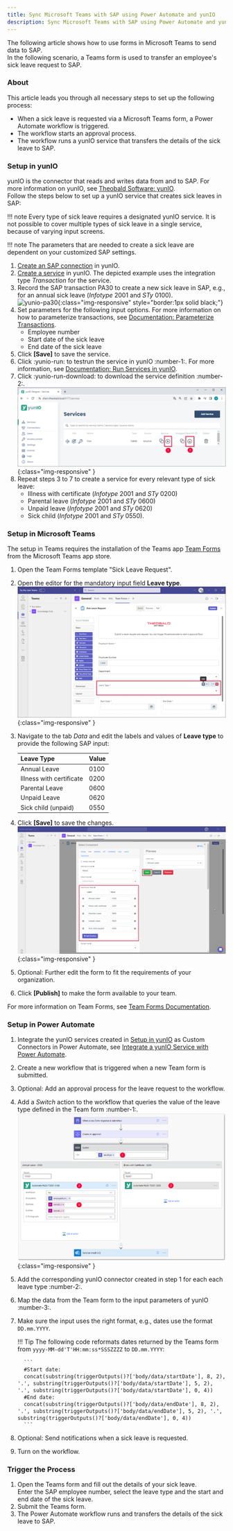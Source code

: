 ```yaml
---
title: Sync Microsoft Teams with SAP using Power Automate and yunIO
description: Sync Microsoft Teams with SAP using Power Automate and yunIO
---
```


The following article shows how to use forms in Microsoft Teams to send data to SAP.<br>
In the following scenario, a Teams form is used to transfer an employee's sick leave request to SAP.

### About
This article leads you through all necessary steps to set up the following process:

- When a sick leave is requested via a Microsoft Teams form, a Power Automate workflow is triggered. 
- The workflow starts an approval process.
- The workflow runs a yunIO service that transfers the details of the sick leave to SAP.

### Setup in yunIO

yunIO is the connector that reads and writes data from and to SAP.
For more information on yunIO, see [Theobald Software: yunIO](https://theobald-software.com/en/yunio/).<br>
Follow the steps below to set up a yunIO service that creates sick leaves in SAP:

!!! note
    Every type of sick leave requires a designated yunIO service.
    It is not possible to cover multiple types of sick leave in a single service, because of varying input screens.

!!! note
    The parameters that are needed to create a sick leave are dependent on your customized SAP settings.

1. [Create an SAP connection](../getting-started.md/#connect-to-sap) in yunIO. 
2. [Create a service](../getting-started.md/#create-a-service) in yunIO. The depicted example uses the integration type *Transaction* for the service.
3. Record the SAP transaction PA30 to create a new sick leave in SAP, e.g., for an annual sick leave (*Infotype* 2001 and *STy* 0100). <br>
![yunio-pa30](../assets/images/yunio/articles/yunio-pa30.gif){:class="img-responsive" style="border:1px solid black;"}
4. Set parameters for the following input options. For more information on how to parameterize transactions, see [Documentation: Parameterize Transactions](../documentation/transactions/index.md/#parameterize-transactions).
	- Employee number
	- Start date of the sick leave
	- End date of the sick leave
5. Click **[Save]** to save the service.
6. Click :yunio-run: to testrun the service in yunIO :number-1:. For more information, see [Documentation: Run Services in yunIO](../documentation/run-services.md/#run-services-in-yunio).
7. Click :yunio-run-download: to download the service definition :number-2:.<br>
![yunio-Services-Function-Download](../assets/images/yunio/articles/yunio-run-services-function-download.png){:class="img-responsive" }
8. Repeat steps 3 to 7 to create a service for every relevant type of sick leave:
	- Illness with certificate (*Infotype* 2001 and *STy* 0200)
	- Parental leave (*Infotype* 2001 and *STy* 0600)
	- Unpaid leave (*Infotype* 2001 and *STy* 0620) 
	- Sick child (*Infotype* 2001 and *STy* 0550).


### Setup in Microsoft Teams

The setup in Teams requires the installation of the Teams app [Team Forms](https://teamforms.app/) from the Microsoft Teams app store.

1. Open the Team Forms template "Sick Leave Request".
2. Open the editor for the mandatory input field **Leave type**.<br>
![teams-form-edit](../assets/images/yunio/articles/teams-form-edit.png){:class="img-responsive" }
3. Navigate to the tab *Data* and edit the labels and values of **Leave type** to provide the following SAP input:

    | Leave Type | Value | 
    | :------ |:--- | 
    | Annual Leave | 0100 | 
    | Illness with certificate | 0200 | 
    | Parental Leave | 0600 | 
    | Unpaid Leave | 0620 | 
    | Sick child (unpaid) | 0550 |
   
4. Click **[Save]** to save the changes.<br>
![teams-form-leave](../assets/images/yunio/articles/teams-form-leave.png){:class="img-responsive" }
5. Optional: Further edit the form to fit the requirements of your organization.
6. Click **[Publish]** to make the form available to your team.

For more information on Team Forms, see [Team Forms Documentation](https://docs.teamforms.app/).

### Setup in Power Automate

1. Integrate the yunIO services created in [Setup in yunIO](#setup-in-yunio) as Custom Connectors in Power Automate, see [Integrate a yunIO Service with Power Automate](integrate-a-yunio-service-with-power-automate.md#configure-a-yunio-custom-connector-in-power-automate).
2. Create a new workflow that is triggered when a new Team form is submitted.
3. Optional: Add an approval process for the leave request to the workflow.
5. Add a *Switch* action to the workflow that queries the value of the leave type defined in the Team form :number-1:.<br>
![teams-workflow](../assets/images/yunio/articles/teams-workflow.png){:class="img-responsive" }
6. Add the corresponding yunIO connector created in step 1 for each each leave type :number-2:.<br>
7. Map the data from the Team form to the input parameters of yunIO :number-3:. 
8. Make sure the input uses the right format, e.g., dates use the format `DD.mm.YYYY`.<br>
	
	!!! Tip
		The following code reformats dates returned by the Teams form from `yyyy-MM-dd'T'HH:mm:ss*SSSZZZZ` to `DD.mm.YYYY`:

		 ```
		 #Start date:
		 concat(substring(triggerOutputs()?['body/data/startDate'], 8, 2), '.', substring(triggerOutputs()?['body/data/startDate'], 5, 2), '.', substring(triggerOutputs()?['body/data/startDate'], 0, 4))
		 #End date:
		 concat(substring(triggerOutputs()?['body/data/endDate'], 8, 2), '.', substring(triggerOutputs()?['body/data/endDate'], 5, 2), '.', substring(triggerOutputs()?['body/data/endDate'], 0, 4))
		 ```
9. Optional: Send notifications when a sick leave is requested. 
10. Turn on the workflow.


### Trigger the Process

1. Open the Teams form and fill out the details of your sick leave.<br>
Enter the SAP employee number, select the leave type and the start and end date of the sick leave.
2. Submit the Teams form.
3. The Power Automate workflow runs and transfers the details of the sick leave to SAP.
